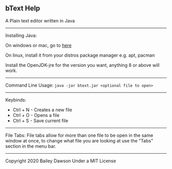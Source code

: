 bText Help
--

A Plain text editor written in Java

----
Installing Java:

On windows or mac, go to [here](https://java.com/en/download/)

On linux, install it from your distros package manager e.g. apt, pacman

Install the OpenJDK-jre for the version you want, anything 8 or above will work.

----
Command Line Usage: ```java -jar btext.jar <optional file to open>```

----
Keybinds:
 - Ctrl + N - Creates a new file
 - Ctrl + O - Opens a file
 - Ctrl + S - Save current file

----
File Tabs: File tabs allow for more than one file to be open in the same window at once, to change what file you are looking at use the "Tabs" section in the menu bar.

----

Copyright 2020 Bailey Dawson
Under a MIT License
